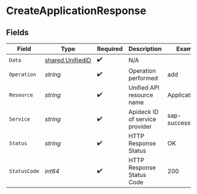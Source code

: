 # CreateApplicationResponse


## Fields

| Field                                                       | Type                                                        | Required                                                    | Description                                                 | Example                                                     |
| ----------------------------------------------------------- | ----------------------------------------------------------- | ----------------------------------------------------------- | ----------------------------------------------------------- | ----------------------------------------------------------- |
| `Data`                                                      | [shared.UnifiedID](../../../pkg/models/shared/unifiedid.md) | :heavy_check_mark:                                          | N/A                                                         |                                                             |
| `Operation`                                                 | *string*                                                    | :heavy_check_mark:                                          | Operation performed                                         | add                                                         |
| `Resource`                                                  | *string*                                                    | :heavy_check_mark:                                          | Unified API resource name                                   | Applications                                                |
| `Service`                                                   | *string*                                                    | :heavy_check_mark:                                          | Apideck ID of service provider                              | sap-successfactors                                          |
| `Status`                                                    | *string*                                                    | :heavy_check_mark:                                          | HTTP Response Status                                        | OK                                                          |
| `StatusCode`                                                | *int64*                                                     | :heavy_check_mark:                                          | HTTP Response Status Code                                   | 200                                                         |